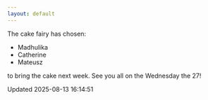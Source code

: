 ```yaml
---
layout: default
---
```


The cake fairy has chosen:
  -  Madhulika
  -  Catherine
  -  Mateusz

to bring the cake next week. See you all on the Wednesday the 27!


Updated 2025-08-13 16:14:51
